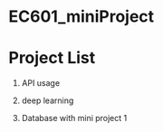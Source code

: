# EC601_miniProject


# Project List

1. API usage

2. deep learning

3. Database with mini project 1
